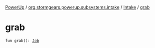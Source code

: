 [PowerUp](../../index.md) / [org.stormgears.powerup.subsystems.intake](../index.md) / [Intake](index.md) / [grab](./grab.md)

# grab

`fun grab(): `[`Job`](https://kotlin.github.io/kotlinx.coroutines/kotlinx-coroutines-core/kotlinx.coroutines.experimental/-job/index.html)